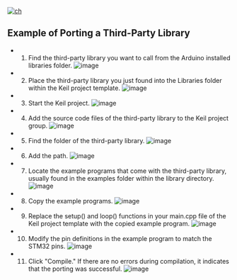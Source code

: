 [![ch](https://img.shields.io/badge/lang-ch-red.svg)](https://github.com/FASTSHIFT/Arduino-For-Keil/tree/main/How%20to%20use%20Arduino%20library/README.md)

## Example of Porting a Third-Party Library
* 1. Find the third-party library you want to call from the Arduino installed libraries folder.
![image](https://github.com/FASTSHIFT/Arduino-For-Keil/blob/master/How%20to%20use%20Arduino%20library/1.png)

* 2. Place the third-party library you just found into the Libraries folder within the Keil project template.
![image](https://github.com/FASTSHIFT/Arduino-For-Keil/blob/master/How%20to%20use%20Arduino%20library/2.png)

* 3. Start the Keil project.
![image](https://github.com/FASTSHIFT/Arduino-For-Keil/blob/master/How%20to%20use%20Arduino%20library/3.png)

* 4. Add the source code files of the third-party library to the Keil project group.
![image](https://github.com/FASTSHIFT/Arduino-For-Keil/blob/master/How%20to%20use%20Arduino%20library/4.png)

* 5. Find the folder of the third-party library.
![image](https://github.com/FASTSHIFT/Arduino-For-Keil/blob/master/How%20to%20use%20Arduino%20library/5.png)

* 6. Add the path.
![image](https://github.com/FASTSHIFT/Arduino-For-Keil/blob/master/How%20to%20use%20Arduino%20library/6.png)

* 7. Locate the example programs that come with the third-party library, usually found in the examples folder within the library directory.
![image](https://github.com/FASTSHIFT/Arduino-For-Keil/blob/master/How%20to%20use%20Arduino%20library/7.png)

* 8. Copy the example programs.
![image](https://github.com/FASTSHIFT/Arduino-For-Keil/blob/master/How%20to%20use%20Arduino%20library/8.png)

* 9. Replace the setup() and loop() functions in your main.cpp file of the Keil project template with the copied example program.
![image](https://github.com/FASTSHIFT/Arduino-For-Keil/blob/master/How%20to%20use%20Arduino%20library/9.png)

* 10. Modify the pin definitions in the example program to match the STM32 pins.
![image](https://github.com/FASTSHIFT/Arduino-For-Keil/blob/master/How%20to%20use%20Arduino%20library/10.png)

* 11. Click "Compile." If there are no errors during compilation, it indicates that the porting was successful.
![image](https://github.com/FASTSHIFT/Arduino-For-Keil/blob/master/How%20to%20use%20Arduino%20library/11.png)
